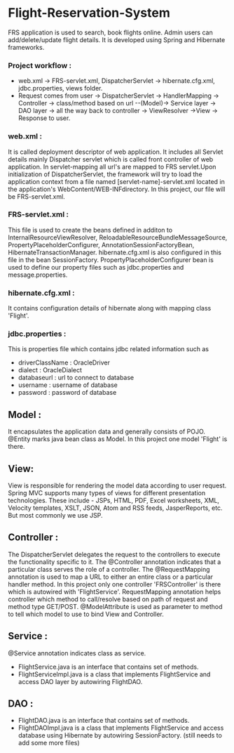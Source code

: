 # Flight-Reservation-System
FRS application is used to search, book flights online. Admin users can add/delete/update flight details. It is developed using Spring and Hibernate frameworks.

### Project workflow :
- web.xml -> FRS-servlet.xml, DispatcherServlet ->  hibernate.cfg.xml, jdbc.properties, views folder. 
- Request comes from user -> DispatcherServlet -> HandlerMapping -> Controller -> class/method based on url --(Model)-> Service layer -> DAO layer -> all the way back to controller -> ViewResolver ->View -> Response to user.

### web.xml : 
It is called deployment descriptor of web application. It includes all Servlet details mainly Dispatcher servlet which is called front controller of web application.
In servlet-mapping all url's are mapped to FRS servlet.Upon initialization of DispatcherServlet, the framework will try to load the application context from a file named [servlet-name]-servlet.xml located in the application's WebContent/WEB-INFdirectory. 
In this project, our file will be FRS-servlet.xml.

### FRS-servlet.xml :
This file is used to create the beans defined in additon to InternalResourceViewResolver, ReloadableResourceBundleMessageSource, PropertyPlaceholderConfigurer, AnnotationSessionFactoryBean, HibernateTransactionManager.
hibernate.cfg.xml is also configured in this file in the bean SessionFactory. PropertyPlaceholderConfigurer bean is used to define our property files such as jdbc.properties and message.properties.

### hibernate.cfg.xml :
It contains configuration details of hibernate along with mapping class 'Flight'.

### jdbc.properties :
This is properties file which contains jdbc related information such as 
- driverClassName : OracleDriver
- dialect : OracleDialect
- databaseurl : url to connect to database
- username : username of database
- password : password of database

## Model :
It encapsulates the application data and generally consists of POJO. @Entity marks java bean class as Model. In this project one model 'Flight' is there.

## View:
View is responsible for rendering the model data according to user request. Spring MVC supports many types of views for different presentation technologies. These include - JSPs, HTML, PDF, Excel worksheets, XML, Velocity templates, XSLT, JSON, Atom and RSS feeds, JasperReports, etc. But most commonly we use JSP. 

## Controller :
The DispatcherServlet delegates the request to the controllers to execute the functionality specific to it. The @Controller annotation indicates that a particular class serves the role of a controller. The @RequestMapping annotation is used to map a URL to either an entire class or a particular handler method.
In this project only one controller 'FRSController' is there which is autowired with 'FlightService'. RequestMapping annotation helps controller which method to call/resolve based on path of request and method type GET/POST.
@ModelAttribute is used as parameter to method to tell which model to use to bind View and Controller.

## Service :
@Service annotation indicates class as service.
- FlightService.java is an interface that contains set of methods.
- FlightServiceImpl.java is a class that implements FlightService and access DAO layer by autowiring FlightDAO.

## DAO :
- FlightDAO.java is an interface that contains set of methods.
- FlightDAOImpl.java is a class that implements FlightService and access database using Hibernate by autowiring SessionFactory.
(still needs to add some more files)
